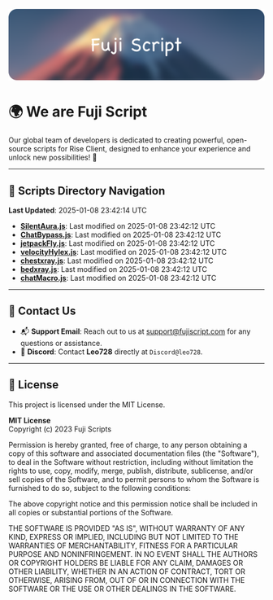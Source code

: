 ![Banner](.github/b.webp)

# 🌍 **We are Fuji Script**

Our global team of developers is dedicated to creating powerful, open-source scripts for Rise Client, designed to enhance your experience and unlock new possibilities! 🌟

---
<!-- SCRIPTS_NAVIGATION_START -->
## 📂 **Scripts Directory Navigation**

**Last Updated**: 2025-01-08 23:42:14 UTC

- **[SilentAura.js](scripts/SilentAura.js)**: Last modified on 2025-01-08 23:42:12 UTC
- **[ChatBypass.js](scripts/ChatBypass.js)**: Last modified on 2025-01-08 23:42:12 UTC
- **[jetpackFly.js](scripts/jetpackFly.js)**: Last modified on 2025-01-08 23:42:12 UTC
- **[velocityHylex.js](scripts/velocityHylex.js)**: Last modified on 2025-01-08 23:42:12 UTC
- **[chestxray.js](scripts/chestxray.js)**: Last modified on 2025-01-08 23:42:12 UTC
- **[bedxray.js](scripts/bedxray.js)**: Last modified on 2025-01-08 23:42:12 UTC
- **[chatMacro.js](scripts/chatMacro.js)**: Last modified on 2025-01-08 23:42:12 UTC

<!-- SCRIPTS_NAVIGATION_END -->

---

## 💬 **Contact Us**  
- 📬 **Support Email**: Reach out to us at [support@fujiscript.com](mailto:support@fujiscript.com) for any questions or assistance.  
- 💬 **Discord**: Contact **Leo728** directly at `Discord@leo728`.

---

## 📜 **License**

This project is licensed under the MIT License.  

**MIT License**  
Copyright (c) 2023 Fuji Scripts  

Permission is hereby granted, free of charge, to any person obtaining a copy of this software and associated documentation files (the "Software"), to deal in the Software without restriction, including without limitation the rights to use, copy, modify, merge, publish, distribute, sublicense, and/or sell copies of the Software, and to permit persons to whom the Software is furnished to do so, subject to the following conditions:  

The above copyright notice and this permission notice shall be included in all copies or substantial portions of the Software.  

THE SOFTWARE IS PROVIDED "AS IS", WITHOUT WARRANTY OF ANY KIND, EXPRESS OR IMPLIED, INCLUDING BUT NOT LIMITED TO THE WARRANTIES OF MERCHANTABILITY, FITNESS FOR A PARTICULAR PURPOSE AND NONINFRINGEMENT. IN NO EVENT SHALL THE AUTHORS OR COPYRIGHT HOLDERS BE LIABLE FOR ANY CLAIM, DAMAGES OR OTHER LIABILITY, WHETHER IN AN ACTION OF CONTRACT, TORT OR OTHERWISE, ARISING FROM, OUT OF OR IN CONNECTION WITH THE SOFTWARE OR THE USE OR OTHER DEALINGS IN THE SOFTWARE.  
